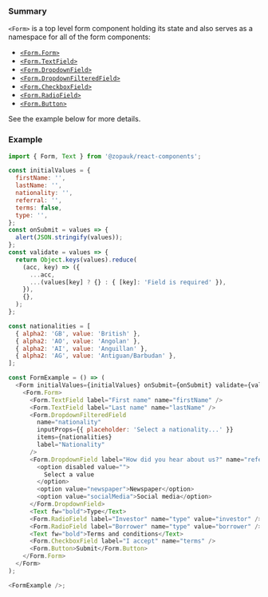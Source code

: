 ### Summary

`<Form>` is a top level form component holding its state and also serves as a namespace for all of the form components:

- [`<Form.Form>`](#/Components/Organisms/Form/Form)
- [`<Form.TextField>`](#/Components/Organisms/Form/FormTextField)
- [`<Form.DropdownField>`](#/Components/Organisms/Form/FormDropdownField)
- [`<Form.DropdownFilteredField>`](#/Components/Organisms/Form/FormDropdownFilteredField)
- [`<Form.CheckboxField>`](#/Components/Organisms/Form/FormCheckboxField)
- [`<Form.RadioField>`](#/Components/Organisms/Form/FormRadioField)
- [`<Form.Button>`](#/Components/Organisms/Form/FormButton)

See the example below for more details.

### Example

```js
import { Form, Text } from '@zopauk/react-components';

const initialValues = {
  firstName: '',
  lastName: '',
  nationality: '',
  referral: '',
  terms: false,
  type: '',
};
const onSubmit = values => {
  alert(JSON.stringify(values));
};
const validate = values => {
  return Object.keys(values).reduce(
    (acc, key) => ({
      ...acc,
      ...(values[key] ? {} : { [key]: 'Field is required' }),
    }),
    {},
  );
};

const nationalities = [
  { alpha2: 'GB', value: 'British' },
  { alpha2: 'AO', value: 'Angolan' },
  { alpha2: 'AI', value: 'Anguillan' },
  { alpha2: 'AG', value: 'Antiguan/Barbudan' },
];

const FormExample = () => (
  <Form initialValues={initialValues} onSubmit={onSubmit} validate={validate}>
    <Form.Form>
      <Form.TextField label="First name" name="firstName" />
      <Form.TextField label="Last name" name="lastName" />
      <Form.DropdownFilteredField
        name="nationality"
        inputProps={{ placeholder: 'Select a nationality...' }}
        items={nationalities}
        label="Nationality"
      />
      <Form.DropdownField label="How did you hear about us?" name="referral">
        <option disabled value="">
          Select a value
        </option>
        <option value="newspaper">Newspaper</option>
        <option value="socialMedia">Social media</option>
      </Form.DropdownField>
      <Text fw="bold">Type</Text>
      <Form.RadioField label="Investor" name="type" value="investor" />
      <Form.RadioField label="Borrower" name="type" value="borrower" />
      <Text fw="bold">Terms and conditions</Text>
      <Form.CheckboxField label="I accept" name="terms" />
      <Form.Button>Submit</Form.Button>
    </Form.Form>
  </Form>
);

<FormExample />;
```
